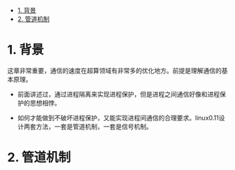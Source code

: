 <!-- TOC -->

- [1. 背景](#1-背景)
- [2. 管道机制](#2-管道机制)

<!-- /TOC -->
# 1. 背景
这章非常重要，通信的速度在超算领域有非常多的优化地方。前提是理解通信的基本原理。

* 前面讲述过，通过进程隔离来实现进程保护，但是进程之间通信好像和进程保护的思想相悖。

* 如何才能做到不破坏进程保护，又能实现进程间通信的合理要求。linux0.11设计两套方法，一套是管道机制，一套是信号机制。

# 2. 管道机制